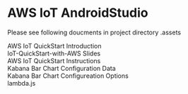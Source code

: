 # AWS IoT AndroidStudio

Please see following doucments in project directory .assets

AWS IoT QuickStart Introduction  
IoT-QuickStart-with-AWS Slides  
AWS IoT QuickStart Instructions    
Kabana Bar Chart Configuration Data  
Kabana Bar Chart Configureation Options  
lambda.js
